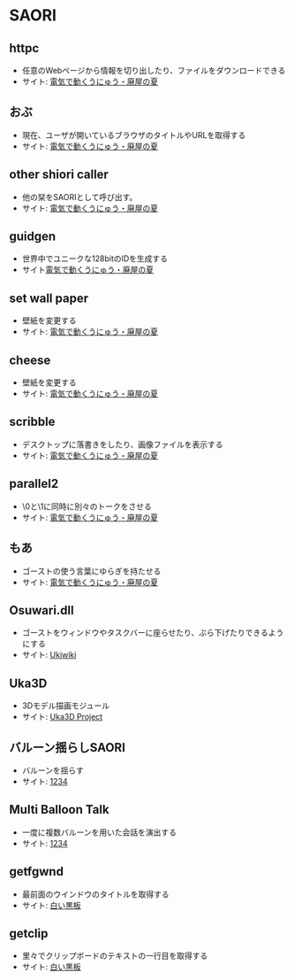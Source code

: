 # SAORI

## httpc

- 任意のWebページから情報を切り出したり、ファイルをダウンロードできる
- サイト: [電気で動くうにゅう・廃屋の夏](http://www.geocities.co.jp/SiliconValley-Cupertino/8536/)

## おぶ

- 現在、ユーザが開いているブラウザのタイトルやURLを取得する
- サイト: [電気で動くうにゅう・廃屋の夏](http://www.geocities.co.jp/SiliconValley-Cupertino/8536/)

## other shiori caller

- 他の栞をSAORIとして呼び出す。
- サイト: [電気で動くうにゅう・廃屋の夏](http://www.geocities.co.jp/SiliconValley-Cupertino/8536/)

## guidgen

- 世界中でユニークな128bitのIDを生成する
- サイト[電気で動くうにゅう・廃屋の夏](http://www.geocities.co.jp/SiliconValley-Cupertino/8536/)

## set wall paper

- 壁紙を変更する
- サイト: [電気で動くうにゅう・廃屋の夏](http://www.geocities.co.jp/SiliconValley-Cupertino/8536/)

## cheese

- 壁紙を変更する
- サイト: [電気で動くうにゅう・廃屋の夏](http://www.geocities.co.jp/SiliconValley-Cupertino/8536/)

## scribble

- デスクトップに落書きをしたり、画像ファイルを表示する
- サイト: [電気で動くうにゅう・廃屋の夏](http://www.geocities.co.jp/SiliconValley-Cupertino/8536/)

## parallel2

- \0と\1に同時に別々のトークをさせる
- サイト: [電気で動くうにゅう・廃屋の夏](http://www.geocities.co.jp/SiliconValley-Cupertino/8536/)

## もあ

- ゴーストの使う言葉にゆらぎを持たせる
- サイト: [電気で動くうにゅう・廃屋の夏](http://www.geocities.co.jp/SiliconValley-Cupertino/8536/)

## Osuwari.dll

- ゴーストをウィンドウやタスクバーに座らせたり、ぶら下げたりできるようにする
- サイト: [Ukiwiki](http://ukiya.sakura.ne.jp/)

## Uka3D

- 3Dモデル描画モジュール
- サイト: [Uka3D Project](http://seesaawiki.jp/uka3d/)

## バルーン揺らしSAORI

- バルーンを揺らす
- サイト: [1234](http://equal12.blogspot.jp/)

## Multi Balloon Talk

- 一度に複数バルーンを用いた会話を演出する
- サイト: [1234](http://equal12.blogspot.jp/)

## getfgwnd

- 最前面のウインドウのタイトルを取得する
- サイト: [白い黒板](http://kuronekokuro.bake-neko.net/index.html)

## getclip

- 里々でクリップボードのテキストの一行目を取得する
- サイト: [白い黒板](http://kuronekokuro.bake-neko.net/index.html)

